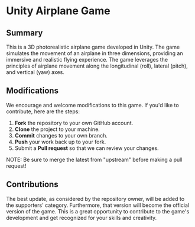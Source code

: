 # Unity Airplane Game

## Summary
This is a 3D photorealistic airplane game developed in Unity. The game simulates the movement of an airplane in three dimensions, providing an immersive and realistic flying experience. The game leverages the principles of airplane movement along the longitudinal (roll), lateral (pitch), and vertical (yaw) axes.

## Modifications
We encourage and welcome modifications to this game. If you'd like to contribute, here are the steps:

1. **Fork** the repository to your own GitHub account.
2. **Clone** the project to your machine.
3. **Commit** changes to your own branch.
4. **Push** your work back up to your fork.
5. Submit a **Pull request** so that we can review your changes.

NOTE: Be sure to merge the latest from "upstream" before making a pull request!

## Contributions
The best update, as considered by the repository owner, will be added to the supporters' category. Furthermore, that version will become the official version of the game. This is a great opportunity to contribute to the game's development and get recognized for your skills and creativity.
